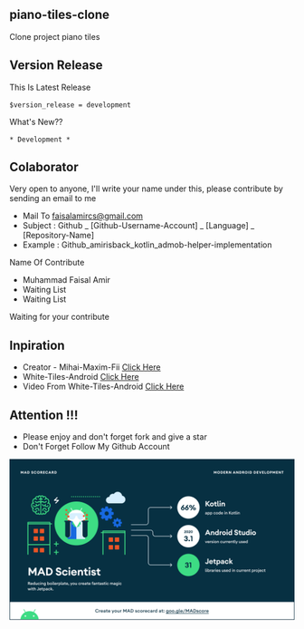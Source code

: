 ## piano-tiles-clone
Clone project piano tiles

## Version Release
This Is Latest Release

    $version_release = development

What's New??

    * Development *

## Colaborator
Very open to anyone, I'll write your name under this, please contribute by sending an email to me

- Mail To faisalamircs@gmail.com
- Subject : Github _ [Github-Username-Account] _ [Language] _ [Repository-Name]
- Example : Github_amirisback_kotlin_admob-helper-implementation

Name Of Contribute
- Muhammad Faisal Amir
- Waiting List
- Waiting List

Waiting for your contribute

## Inpiration
- Creator - Mihai-Maxim-Fii [Click Here](https://github.com/Mihai-Maxim-Fii)
- White-Tiles-Android [Click Here](https://github.com/Mihai-Maxim-Fii/White-Tiles-Android)
- Video From White-Tiles-Android [Click Here](https://www.youtube.com/watch?v=9-FNDK0K0A4&ab_channel=MihaiMaxim)

## Attention !!!
- Please enjoy and don't forget fork and give a star
- Don't Forget Follow My Github Account


![ScreenShoot Apps](docs/image/mad_score.png?raw=true)
